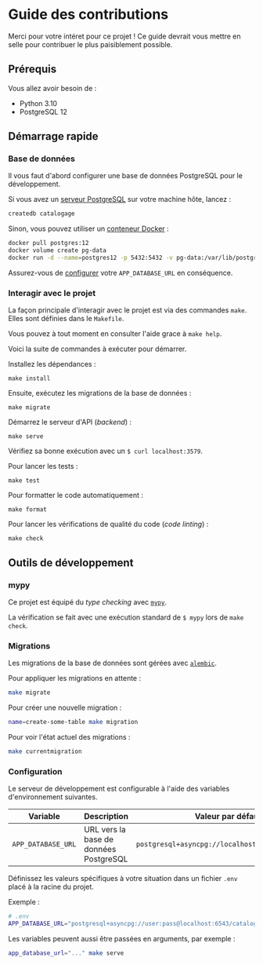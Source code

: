 # Guide des contributions

Merci pour votre intéret pour ce projet ! Ce guide devrait vous mettre en selle pour contribuer le plus paisiblement possible.

## Prérequis

Vous allez avoir besoin de :

- Python 3.10
- PostgreSQL 12

## Démarrage rapide

### Base de données

Il vous faut d'abord configurer une base de données PostgreSQL pour le développement.

Si vous avez un [serveur PostgreSQL](https://www.postgresql.org/download/linux/) sur votre machine hôte, lancez :

```bash
createdb catalogage
```

Sinon, vous pouvez utiliser un [conteneur Docker](https://linuxiac.com/postgresql-docker/) :

```bash
docker pull postgres:12
docker volume create pg-data
docker run -d --name=postgres12 -p 5432:5432 -v pg-data:/var/lib/postgresql/data -e POSTGRES_PASSWORD=[mdp] postgres:12
```

Assurez-vous de [configurer](#configuration) votre `APP_DATABASE_URL` en conséquence.

### Interagir avec le projet

La façon principale d'interagir avec le projet est via des commandes `make`. Elles sont définies dans le `Makefile`.

Vous pouvez à tout moment en consulter l'aide grace à `make help`.

Voici la suite de commandes à exécuter pour démarrer.

Installez les dépendances :

```
make install
```

Ensuite, exécutez les migrations de la base de données :

```
make migrate
```

Démarrez le serveur d'API (_backend_) :

```
make serve
```

Vérifiez sa bonne exécution avec un `$ curl localhost:3579`.

Pour lancer les tests :

```
make test
```

Pour formatter le code automatiquement :

```
make format
```

Pour lancer les vérifications de qualité du code (_code linting_) :

```
make check
```

## Outils de développement

### mypy

Ce projet est équipé du _type checking_ avec [`mypy`](https://mypy.readthedocs.io).

La vérification se fait avec une exécution standard de `$ mypy` lors de `make check`.

### Migrations

Les migrations de la base de données sont gérées avec [`alembic`](https://alembic.sqlalchemy.org/en/latest/).

Pour appliquer les migrations en attente :

```bash
make migrate
```

Pour créer une nouvelle migration :

```bash
name=create-some-table make migration
```

Pour voir l'état actuel des migrations :

```bash
make currentmigration
```

### Configuration

Le serveur de développement est configurable à l'aide des variables d'environnement suivantes.

| Variable | Description | Valeur par défaut |
|---|---|---|
| `APP_DATABASE_URL` | URL vers la base de données PostgreSQL | `postgresql+asyncpg://localhost:5432/catalogage` |

Définissez les valeurs spécifiques à votre situation dans un fichier `.env` placé à la racine du projet.

Exemple :

```bash
# .env
APP_DATABASE_URL="postgresql+asyncpg://user:pass@localhost:6543/catalogage"
```

Les variables peuvent aussi être passées en arguments, par exemple :

```bash
app_database_url="..." make serve
```
